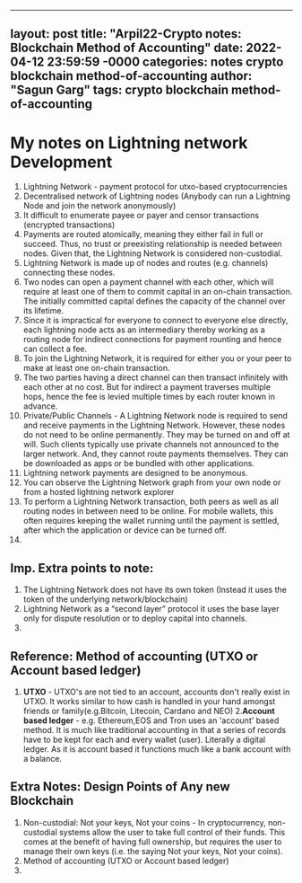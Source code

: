 
---
layout: post
title: "Arpil22-Crypto notes: Blockchain Method of Accounting"
date: 2022-04-12 23:59:59 -0000
categories: notes crypto blockchain method-of-accounting
author: "Sagun Garg"
tags: crypto blockchain method-of-accounting 
---

# My notes on Lightning network Development

1. Lightning Network - payment protocol for utxo-based cryptocurrencies
2. Decentralised network of Lightning nodes (Anybody can run a Lightning Node and join the network anonymously)
3. It difficult to enumerate payee or payer and censor transactions (encrypted transactions)
4. Payments are routed atomically, meaning they either fail in full or succeed. Thus, no trust or preexisting relationship is needed between nodes. Given that, the Lightning Network is considered non-custodial.
5. Lightning Network is made up of nodes and routes (e.g. channels) connecting these nodes.
6. Two nodes can open a payment channel with each other, which will require at least one of them to commit capital in an on-chain transaction. The initially committed capital defines the capacity of the channel over its lifetime.
7. Since it is impractical for everyone to connect to everyone else directly, each lightning node acts as an intermediary thereby working as a routing node for indirect connections for payment rounting and hence can collect a fee.
8. To join the Lightning Network, it is required for either you or your peer to make at least one on-chain transaction.
9. The two parties having a direct channel can then transact infinitely with each other at no cost. But for indirect a payment traverses multiple hops, hence the fee is levied multiple times by each router known in advance.
10. Private/Public Channels - A Lightning Network node is required to send and receive payments in the Lightning Network. However, these nodes do not need to be online permanently. They may be turned on and off at will. Such clients typically use private channels not announced to the larger network. And, they cannot route payments themselves. They can be downloaded as apps or be bundled with other applications.
11. Lightning network payments are designed to be anonymous.
12. You can observe the Lightning Network graph from your own node or from a hosted lightning network explorer
13. To perform a Lightning Network transaction, both peers as well as all routing nodes in between need to be online. For mobile wallets, this often requires keeping the wallet running until the payment is settled, after which the application or device can be turned off.
14. 


## Imp. Extra points to note: 
1. The Lightning Network does not have its own token (Instead it uses the token of the underlying network/blockchain)
2. Lightning Network as a “second layer” protocol it uses the base layer only for dispute resolution or to deploy capital into channels.
3. 


## Reference: Method of accounting (UTXO or Account based ledger)
1. **UTXO** - UTXO's are not tied to an account, accounts don't really exist in UTXO. It works similar to how cash is handled in your hand amongst friends or family(e.g.Bitcoin, Litecoin, Cardano and NEO)
2.**Account based ledger** - e.g. Ethereum,EOS and Tron uses an 'account' based method. It is much like traditional accounting in that a series of records have to be kept for each and every wallet (user). Literally a digital ledger. As it is account based it functions much like a bank account with a balance. 


## Extra Notes: Design Points of Any new Blockchain
1. Non-custodial: Not your keys, Not your coins - In cryptocurrency, non-custodial systems allow the user to take full control of their funds. This comes at the benefit of having full ownership, but requires the user to manage their own keys (i.e. the saying Not your keys, Not your coins).
2. Method of accounting (UTXO or Account based ledger)
3. 
